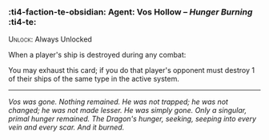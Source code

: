 ### :ti4-faction-te-obsidian: **Agent**: Vos Hollow – _Hunger Burning_ :ti4-te:

<span style="font-variant:small-caps;">Unlock</span>: Always Unlocked

When a player's ship is destroyed during any combat:

You may exhaust this card; if you do that player's opponent must destroy 1 of their ships of the same type in the active system.

---

*Vos was gone.
Nothing remained.
He was not trapped; he was not changed; he was not made lesser.
He was simply gone.
Only a singular, primal hunger remained.
The Dragon's hunger, seeking, seeping into every vein and every scar.
And it burned.*